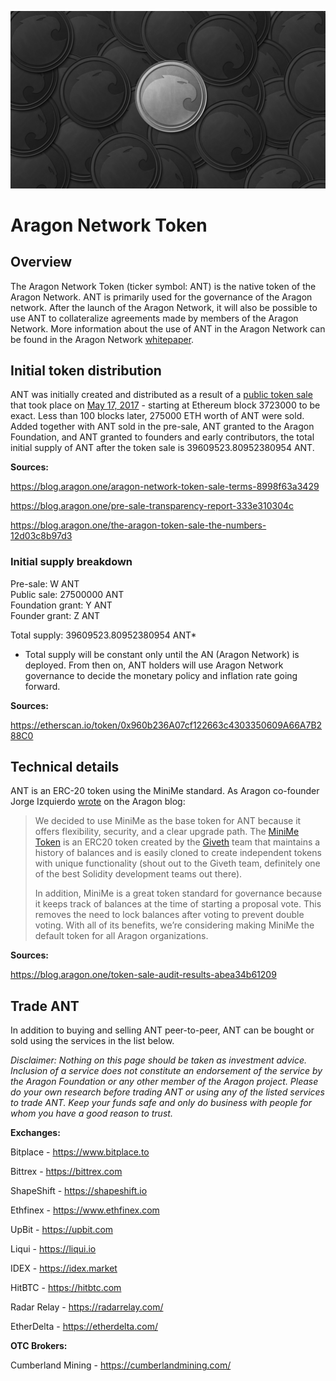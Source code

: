 ![](../images/aragon_network_token/ant.jpeg)

# Aragon Network Token

## Overview

The Aragon Network Token (ticker symbol: ANT) is the native token of the Aragon Network. ANT is primarily used for the governance of the Aragon network. After the launch of the Aragon Network, it will also be possible to use ANT to collateralize agreements made by members of the Aragon Network. More information about the use of ANT in the Aragon Network can be found in the Aragon Network [whitepaper](https://github.com/aragon/whitepaper).

## Initial token distribution

ANT was initially created and distributed as a result of a [public token sale](https://blog.aragon.one/announcing-the-aragon-network-token-sale-fe83fe36902c) that took place on [May 17, 2017](https://blog.aragon.one/final-token-sale-recap-1ac64ab7cfcd) - starting at Ethereum block 3723000 to be exact. Less than 100 blocks later, 275000 ETH worth of ANT were sold. Added together with ANT sold in the pre-sale, ANT granted to the Aragon Foundation, and ANT granted to founders and early contributors, the total initial supply of ANT after the token sale is 39609523.80952380954 ANT.

**Sources:**

https://blog.aragon.one/aragon-network-token-sale-terms-8998f63a3429

https://blog.aragon.one/pre-sale-transparency-report-333e310304c

https://blog.aragon.one/the-aragon-token-sale-the-numbers-12d03c8b97d3

### Initial supply breakdown

Pre-sale: W ANT  
Public sale: 27500000 ANT  
Foundation grant: Y ANT  
Founder grant: Z ANT  

Total supply: 39609523.80952380954 ANT*

* Total supply will be constant only until the AN (Aragon Network) is deployed. From then on, ANT holders will use Aragon Network governance to decide the monetary policy and inflation rate going forward.

**Sources:**

https://etherscan.io/token/0x960b236A07cf122663c4303350609A66A7B288C0

## Technical details

ANT is an ERC-20 token using the MiniMe standard. As Aragon co-founder Jorge Izquierdo [wrote](https://blog.aragon.one/aragon-token-sale-technical-overview-9c2a4b910755) on the Aragon blog:

> We decided to use MiniMe as the base token for ANT because it offers flexibility, security, and a clear upgrade path. The [MiniMe Token](https://github.com/Giveth/minime) is an ERC20 token created by the [Giveth](http://giveth.io/) team that maintains a history of balances and is easily cloned to create independent tokens with unique functionality (shout out to the Giveth team, definitely one of the best Solidity development teams out there).
> 
> In addition, MiniMe is a great token standard for governance because it keeps track of balances at the time of starting a proposal vote. This removes the need to lock balances after voting to prevent double voting. With all of its benefits, we’re considering making MiniMe the default token for all Aragon organizations.

**Sources:**

https://blog.aragon.one/token-sale-audit-results-abea34b61209

## Trade ANT

In addition to buying and selling ANT peer-to-peer, ANT can be bought or sold using the services in the list below.

_Disclaimer: Nothing on this page should be taken as investment advice. Inclusion of a service does not constitute an endorsement of the service by the Aragon Foundation or any other member of the Aragon project. Please do your own research before trading ANT or using any of the listed services to trade ANT. Keep your funds safe and only do business with people for whom you have a good reason to trust._

**Exchanges:**

Bitplace - https://www.bitplace.to

Bittrex - https://bittrex.com

ShapeShift - https://shapeshift.io

Ethfinex - https://www.ethfinex.com

UpBit - https://upbit.com

Liqui - https://liqui.io

IDEX - https://idex.market

HitBTC - https://hitbtc.com

Radar Relay - https://radarrelay.com/

EtherDelta - https://etherdelta.com/

**OTC Brokers:**

Cumberland Mining - https://cumberlandmining.com/

